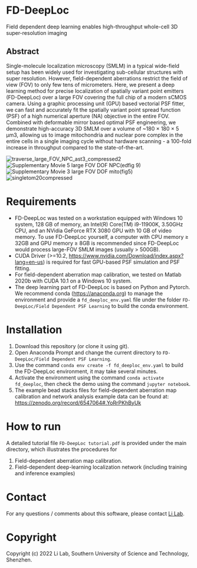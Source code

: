 # FD-DeepLoc
Field dependent deep learning enables high-throughput whole-cell 3D super-resolution imaging
## Abstract
Single-molecule localization microscopy (SMLM) in a typical wide-field setup has been widely used for investigating sub-cellular structures with super resolution. However, field-dependent aberrations restrict the field of view (FOV) to only few tens of micrometers. Here, we present a deep learning method for precise localization of spatially variant point emitters (FD-DeepLoc) over a large FOV covering the full chip of a modern sCMOS camera. Using a graphic processing unit (GPU) based vectorial PSF fitter, we can fast and accurately fit the spatially variant point spread function (PSF) of a high numerical aperture (NA) objective in the entire FOV. Combined with deformable mirror based optimal PSF engineering, we demonstrate high-accuracy 3D SMLM over a volume of ~180 × 180 × 5 μm3, allowing us to image mitochondria and nuclear pore complex in the entire cells in a single imaging cycle without hardware scanning - a 100-fold increase in throughput compared to the state-of-the-art.

![traverse_large_FOV_NPC_ast3_compressed2](https://user-images.githubusercontent.com/67769465/174561057-1745a2c5-fe0c-416c-ada7-a6f2e1902207.gif)
![Supplementary Movie 5 large FOV DOF NPC(edfig 9)](https://user-images.githubusercontent.com/67769465/168954401-9c4d006f-9431-433c-9d74-d28011dc8146.gif)
![Supplementary Movie 3 large FOV DOF mito(fig5)](https://user-images.githubusercontent.com/67769465/168954626-3c10257f-6f4b-49d4-aa70-6c608f609b18.gif)
![singletom20compressed](https://user-images.githubusercontent.com/67769465/168968411-34e482a1-2241-48d4-be09-48f3d43612c9.gif)


#  Requirements
* FD-DeepLoc was tested on a workstation equipped with Windows 10 system, 128 GB of memory, an Intel(R) Core(TM) i9-11900K, 3.50GHz CPU, and an NVidia GeForce RTX 3080 GPU with 10 GB of video memory. To use FD-DeepLoc yourself, a computer with CPU memory ≥ 32GB and GPU memory ≥ 8GB is recommended since FD-DeepLoc would process large-FOV SMLM images (usually > 500GB).
* CUDA Driver (>=10.2, https://www.nvidia.com/Download/index.aspx?lang=en-us) is required for fast GPU-based PSF simulation and PSF fitting.
* For field-dependent aberration map calibration, we tested on Matlab 2020b with CUDA 10.1 on a Windows 10 system.
* The deep learning part of FD-DeepLoc is based on Python and Pytorch. We recommend conda (https://anaconda.org) to manage the environment and provide a `fd_deeploc_env.yaml` file under the folder `FD-DeepLoc/Field Dependent PSF Learning` to build the conda environment.

# Installation
1. Download this repository (or clone it using git).
2. Open Anaconda Prompt and change the current directory to `FD-DeepLoc/Field Dependent PSF Learning`.
3. Use the command `conda env create -f fd_deeploc_env.yaml` to build the FD-DeepLoc environment, it may take several minutes.
4. Activate the environment using the command `conda activate fd_deeploc`, then check the demo using the command `jupyter notebook`.
5. The example bead stacks files for field-dependent aberration map calibration and network analysis example data can be found at: https://zenodo.org/record/6547064#.YoRrPKhByUk

# How to run
A detailed tutorial file `FD-DeepLoc tutorial.pdf` is provided under the main directory, which illustrates the procedures for 
1. Field-dependent aberration map calibration.
2. Field-dependent deep-learning localization network (including training and inference examples)

# Contact
For any questions / comments about this software, please contact [Li Lab](https://faculty.sustech.edu.cn/liym2019/en/).

# Copyright
Copyright (c) 2022 Li Lab, Southern University of Science and Technology, Shenzhen.
